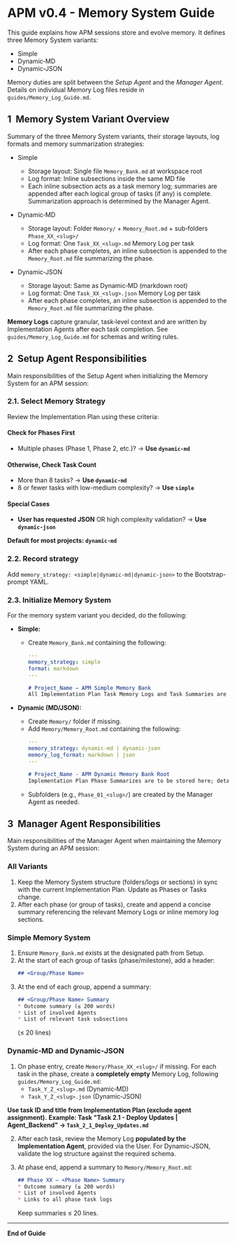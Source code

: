 # APM v0.4 - Memory System Guide 
This guide explains how APM sessions store and evolve memory. It defines three Memory System variants:
- Simple
- Dynamic‑MD
- Dynamic‑JSON

Memory duties are split between the *Setup Agent* and the *Manager Agent*. Details on individual Memory Log files reside in `guides/Memory_Log_Guide.md`.

## 1  Memory System Variant Overview
Summary of the three Memory System variants, their storage layouts, log formats and memory summarization strategies:

- Simple
    - Storage layout: Single file `Memory_Bank.md` at workspace root
    - Log format: Inline subsections inside the same MD file
    - Each inline subsection acts as a task memory log; summaries are appended after each logical group of tasks (if any) is complete. Summarization approach is determined by the Manager Agent.

- Dynamic‑MD
    - Storage layout: Folder `Memory/` + `Memory_Root.md` + sub‑folders `Phase_XX_<slug>/`
    - Log format: One `Task_XX_<slug>.md` Memory Log per task
    - After each phase completes, an inline subsection is appended to the `Memory_Root.md` file summarizing the phase.

- Dynamic‑JSON
    - Storage layout: Same as Dynamic‑MD (markdown root)
    - Log format: One `Task_XX_<slug>.json` Memory Log per task
    - After each phase completes, an inline subsection is appended to the `Memory_Root.md` file summarizing the phase.

**Memory Logs** capture granular, task‑level context and are written by Implementation Agents after each task completion. See `guides/Memory_Log_Guide.md` for schemas and writing rules.

## 2  Setup Agent Responsibilities
Main responsibilities of the Setup Agent when initializing the Memory System for an APM session:

### 2.1. Select Memory Strategy
Review the Implementation Plan using these criteria:

#### Check for Phases First
- Multiple phases (Phase 1, Phase 2, etc.)? → **Use `dynamic-md`**

#### Otherwise, Check Task Count  
- More than 8 tasks? → **Use `dynamic-md`**
- 8 or fewer tasks with low-medium complexity? → **Use `simple`**

#### Special Cases
- **User has requested JSON** OR high complexity validation? → **Use `dynamic-json`**

**Default for most projects: `dynamic-md`**

### 2.2. Record strategy 
Add `memory_strategy: <simple|dynamic-md|dynamic-json>` to the Bootstrap-prompt YAML.

### 2.3. Initialize Memory System
For the memory system variant you decided, do the following:
- **Simple:**  
    - Create `Memory_Bank.md` containing the following:
      ```yaml
      ---
      memory_strategy: simple
      format: markdown
      ---
      ```
      ```markdown
      # Project_Name – APM Simple Memory Bank
      All Implementation Plan Task Memory Logs and Task Summaries are to be stored here.
      ```

- **Dynamic (MD/JSON):**  
    - Create `Memory/` folder if missing.
    - Add `Memory/Memory_Root.md` containing the following:
      ```yaml
      ---
      memory_strategy: dynamic-md | dynamic-json
      memory_log_format: markdown | json
      ---
      ```
      ```markdown
      # Project_Name - APM Dynamic Memory Bank Root
      Implementation Plan Phase Summarizes are to be stored here; detailed Task Memory Logs are stored in Markdown or JSON format in the sub-directories.
      ```
    - Subfolders (e.g., `Phase_01_<slug>/`) are created by the Manager Agent as needed.

## 3  Manager Agent Responsibilities
Main responsibilities of the Manager Agent when maintaining the Memory System during an APM session:

### All Variants
1. Keep the Memory System structure (folders/logs or sections) in sync with the current Implementation Plan. Update as Phases or Tasks change.
3. After each phase (or group of tasks), create and append a concise summary referencing the relevant Memory Logs or inline memory log sections.

### Simple Memory System
1. Ensure `Memory_Bank.md` exists at the designated path from Setup.
2. At the start of each group of tasks (phase/milestone), add a header:
    ```markdown
    ## <Group/Phase Name>
    ```
3. At the end of each group, append a summary:
    ```markdown
    ## <Group/Phase Name> Summary 
    * Outcome summary (≤ 200 words)
    * List of involved Agents
    * List of relevant task subsections
    ```
    (≤ 20 lines)

### Dynamic‑MD and Dynamic‑JSON
1. On phase entry, create `Memory/Phase_XX_<slug>/` if missing. For each task in the phase, create a **completely empty** Memory Log, following `guides/Memory_Log_Guide.md`:
    - `Task_Y_Z_<slug>.md` (Dynamic‑MD)
    - `Task_Y_Z_<slug>.json` (Dynamic‑JSON)

**Use task ID and title from Implementation Plan (exclude agent assignment).**
**Example: Task "Task 2.1 - Deploy Updates | Agent_Backend" → `Task_2_1_Deploy_Updates.md`**

2. After each task, review the Memory Log **populated by the Implementation Agent**, provided via the User. For Dynamic‑JSON, validate the log structure against the required schema.

3. At phase end, append a summary to `Memory/Memory_Root.md`:
    ```markdown
    ## Phase XX – <Phase Name> Summary 
    * Outcome summary (≤ 200 words)
    * List of involved Agents
    * Links to all phase task logs
    ```
    Keep summaries ≤ 20 lines.

---

**End of Guide**